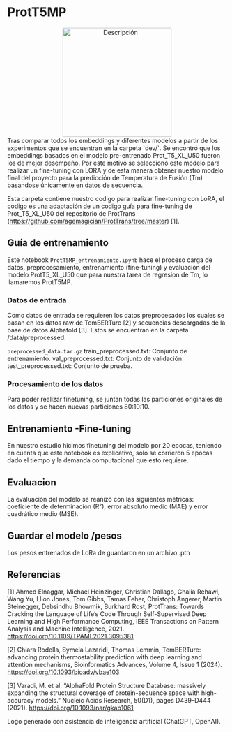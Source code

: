 # ProtT5MP 
<div align="center">
  <img src="Logo_ProtT5MP.png" alt="Descripción" width="250"/>
</div>
Tras comparar todos los embeddings y diferentes modelos a partir de los experimentos que se encuentran en la carpeta `dev/`. Se encontró que los embeddings basados en el modelo pre-entrenado Prot_T5_XL_U50 fueron los de mejor desempeño. Por este motivo se seleccionó este modelo para realizar un fine-tuning con LORA y de esta manera obtener nuestro modelo final del proyecto para la predicción de Temperatura de Fusión (Tm) basandose únicamente en datos de secuencia.

Esta carpeta contiene nuestro codigo para realizar fine-tuning con LoRA, el codigo es una adaptación de un codigo guía para fine-tuning de Prot_T5_XL_U50 del repositorio de ProtTrans (https://github.com/agemagician/ProtTrans/tree/master) [1].

## Guía de entrenamiento
Este notebook `ProtT5MP_entrenamiento.ipynb` hace el proceso carga de datos, preprocesamiento, entrenamiento (fine-tuning) y evaluación del modelo ProtT5_XL_U50 que para nuestra tarea de regresion de Tm, lo llamaremos ProtT5MP.

### Datos de entrada
Como datos de entrada se requieren los datos preprocesados los cuales se basan en los datos raw de TemBERTure [2] y secuencias descargadas de la base de datos Alphafold [3]. Estos se encuentran en la carpeta /data/preprocessed. 

`preprocessed_data.tar.gz`
    train_preprocessed.txt: Conjunto de entrenamiento.
    val_preprocessed.txt: Conjunto de validación.
    test_preprocessed.txt: Conjunto de prueba.

### Procesamiento de los datos
Para poder realizar finetuning, se juntan todas las particiones originales de los datos y se hacen nuevas particiones 80:10:10.

## Entrenamiento -Fine-tuning
En nuestro estudio hicimos finetuning del modelo por 20 epocas, teniendo en cuenta que este notebook es explicativo, solo se corrieron 5 epocas dado el tiempo y la demanda computacional que esto requiere.

## Evaluacion
La evaluación del modelo se reañizó con las siguientes métricas: coeficiente de determinación (R²),  error absoluto medio (MAE) y error cuadrático medio (MSE).

## Guardar el modelo /pesos
Los pesos entrenados de LoRa de guardaron en un archivo .pth



## Referencias
[1] Ahmed Elnaggar, Michael Heinzinger, Christian Dallago, Ghalia Rehawi, Wang Yu, Llion Jones, Tom Gibbs, Tamas Feher, Christoph Angerer, Martin Steinegger, Debsindhu Bhowmik, Burkhard Rost, ProtTrans: Towards Cracking the Language of Life’s Code Through Self-Supervised Deep Learning and High Performance Computing, IEEE Transactions on Pattern Analysis and Machine Intelligence, 2021. https://doi.org/10.1109/TPAMI.2021.3095381

[2] Chiara Rodella, Symela Lazaridi, Thomas Lemmin, TemBERTure: advancing protein thermostability prediction with deep learning and attention mechanisms, Bioinformatics Advances, Volume 4, Issue 1 (2024). https://doi.org/10.1093/bioadv/vbae103

[3] Varadi, M. et al. “AlphaFold Protein Structure Database: massively expanding the structural coverage of protein-sequence space with high-accuracy models.” Nucleic Acids Research, 50(D1), pages D439–D444 (2021). https://doi.org/10.1093/nar/gkab1061

Logo generado con asistencia de inteligencia artificial (ChatGPT, OpenAI).
